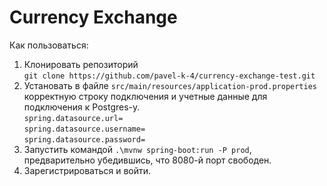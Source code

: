 # Currency Exchange

Как пользоваться: 
1. Клонировать репозиторий \
```git clone https://github.com/pavel-k-4/currency-exchange-test.git```
2. Установать в файле ```src/main/resources/application-prod.properties``` корректную строку подключения и учетные данные для подключения к Postgres-у. \
```spring.datasource.url=``` \
```spring.datasource.username=```\
```spring.datasource.password=```
3. Запустить командой ```.\mvnw spring-boot:run -P prod```, предварительно убедившись, что 8080-й порт свободен. 
4. Зарегистрироваться и войти.